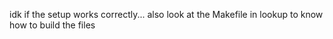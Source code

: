 idk if the setup works correctly... also look at the Makefile in lookup to know how to build the files
